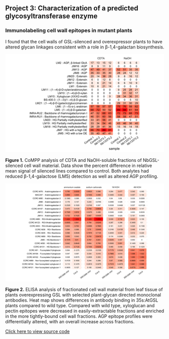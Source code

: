 ## Project 3: Characterization of a predicted glycosyltransferase enzyme
### Immunolabeling cell wall epitopes in mutant plants

I found that the cell walls of GSL-silenced and overexpressor plants to have altered glycan linkages consistent with a role in β-1,4-galactan biosynthesis.

<img src="images/Fig_Nb13373_CoMPP.png?raw=true"/>

**Figure 1.** CoMPP analysis of CDTA and NaOH-soluble fractions of NbGSL-silenced cell wall material. Data show the percent difference in relative mean signal of silenced lines compared to control. Both analytes had reduced β-1,4-galactose (LM5) detection as well as altered AGP profiling.

<img src="images/Fig_DUF23OE_ELISA.png?raw=true"/>

**Figure 2.** ELISA analysis of fractionated cell wall material from leaf tissue of plants overexpressing GSL with selected plant-glycan directed monoclonal antibodies. Heat map shows differences in antibody binding in 35s:AtGSL plants compared to wild type. Compared with wild type, xyloglucan and pectin epitopes were decreased in easily-extractable fractions and enriched in the more tightly-bound cell wall fractions. AGP epitope profiles were differentially altered, with an overall increase across fractions.

<a href="https://github.com/devonbirdseye/DUF23/blob/master/DUF23.Rmd" target="_blank">Click here to view source code</a>
